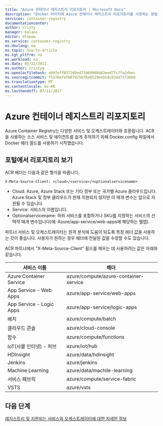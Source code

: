 ```yaml
---
title: "Azure 컨테이너 레지스트리 리포지토리 | Microsoft Docs"
description: "Docker 이미지에 Azure 컨테이너 레지스트리 리포지토리를 사용하는 방법"
services: container-registry
documentationcenter: 
author: cristy
manager: balans
editor: dlepow
ms.service: container-registry
ms.devlang: na
ms.topic: how-to-article
ms.tgt_pltfrm: na
ms.workload: na
ms.date: 05/22/2017
ms.author: cristyg
ms.openlocfilehash: dd4feff057269ed7106990bb63eed7fcffa2dbec
ms.sourcegitcommit: f537befafb079256fba0529ee554c034d73f36b0
ms.translationtype: MT
ms.contentlocale: ko-KR
ms.lasthandoff: 07/11/2017
---
```

# <a name="azure-container-registry-repositories"></a>Azure 컨테이너 레지스트리 리포지토리

Azure Container Registry는 다양한 서비스 및 오케스트레이터와 호환됩니다. ACR을 사용하는 소스 서비스 및 에이전트를 쉽게 추적하기 위해 Docker.config 파일에서 Docker 헤더 필드를 사용하기 시작했습니다.



## <a name="viewing-repositories-in-the-portal"></a>포털에서 리포지토리 보기

ACR 헤더는 다음과 같은 형식을 따릅니다.
```
X-Meta-Source-Client: <cloud>/<service>/<optionalservicename>
```

* Cloud: Azure, Azure Stack 또는 기타 정부 또는 국가별 Azure 클라우드입니다. Azure Stack 및 정부 클라우드가 현재 지원되지 않지만 이 매개 변수는 앞으로 지원될 수 있습니다.
* Service: 서비스의 이름입니다.
* Optionalservicename: 하위 서비스를 포함하거나 SKU를 지정하는 서비스의 선택적 매개 변수입니다(예: Azure/app-service/web-apps에 해당하는 웹앱).

파트너 서비스 및 오케스트레이터는 원격 분석에 도움이 되도록 특정 헤더 값을 사용하는 것이 좋습니다. 사용자가 원하는 경우 헤더에 전달된 값을 수정할 수도 있습니다.

ACR 파트너에서 "X-Meta-Source-Client" 필드를 채우는 데 사용하려는 값은 아래와 같습니다.

| 서비스 이름              | 헤더                                |
| ------------------------- | ------------------------------------- |
| Azure Container Service   | azure/compute/azure-container-service |
| App Service - Web Apps    | azure/app-service/web-apps            |
| App Service - Logic Apps  | azure/app-service/logic-apps          |
| 배치                     | azure/compute/batch                   |
| 클라우드 콘솔             | azure/cloud-console                   |
| 함수                 | azure/compute/functions               |
| IoT(사물 인터넷) - 허브  | azure/iot/hub                         |
| HDInsight                 | azure/data/hdinsight                  |
| Jenkins                   | azure/jenkins                         |
| Machine Learning          | azure/data/machile-learning           |
| 서비스 패브릭            | azure/compute/service-fabric          |
| VSTS                      | azure/vsts                            |


## <a name="next-steps"></a>다음 단계
[레지스트리 및 지원되는 서비스와 오케스트레이터에 대한 자세한 정보](container-registry-intro.md)
